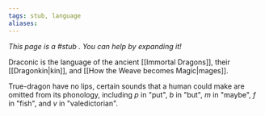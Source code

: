 ```yaml
---
tags: stub, language
aliases:
---
```


*This page is a #stub . You can help by expanding it!*

Draconic is the language of the ancient [[Immortal Dragons]], their [[Dragonkin|kin]], and [[How the Weave becomes Magic|mages]]. 

True-dragon have no lips, certain sounds that a human could make are omitted from its phonology, including *p* in "put", *b* in "but", *m* in "maybe", *f* in "fish", and *v* in "valedictorian".


